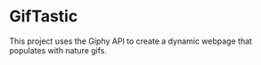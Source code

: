 # GifTastic
This project uses the Giphy API to create a dynamic webpage that populates with nature gifs. 
